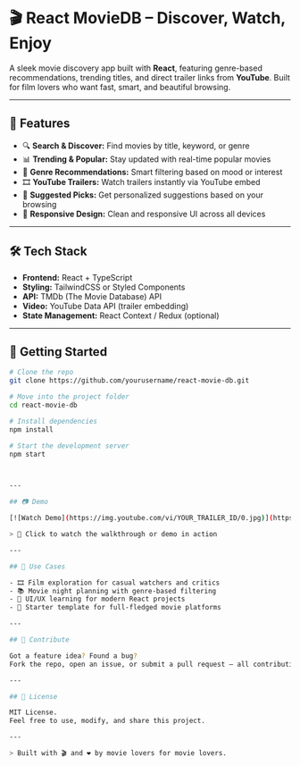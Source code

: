 # 🎬 React MovieDB – Discover, Watch, Enjoy

A sleek movie discovery app built with **React**, featuring genre-based recommendations, trending titles, and direct trailer links from **YouTube**. Built for film lovers who want fast, smart, and beautiful browsing.

---

## 🌟 Features

- 🔍 **Search & Discover:** Find movies by title, keyword, or genre  
- 📊 **Trending & Popular:** Stay updated with real-time popular movies  
- 🎯 **Genre Recommendations:** Smart filtering based on mood or interest  
- 🎞️ **YouTube Trailers:** Watch trailers instantly via YouTube embed  
- 🧠 **Suggested Picks:** Get personalized suggestions based on your browsing  
- 📱 **Responsive Design:** Clean and responsive UI across all devices

---

## 🛠️ Tech Stack

- **Frontend:** React + TypeScript  
- **Styling:** TailwindCSS or Styled Components  
- **API:** TMDb (The Movie Database) API  
- **Video:** YouTube Data API (trailer embedding)  
- **State Management:** React Context / Redux (optional)

---

## 🚀 Getting Started

```bash
# Clone the repo
git clone https://github.com/yourusername/react-movie-db.git

# Move into the project folder
cd react-movie-db

# Install dependencies
npm install

# Start the development server
npm start



---

## 📷 Demo

[![Watch Demo](https://img.youtube.com/vi/YOUR_TRAILER_ID/0.jpg)](https://www.youtube.com/watch?v=YOUR_TRAILER_ID)

> 🎥 Click to watch the walkthrough or demo in action

---

## 📌 Use Cases

- 🎞️ Film exploration for casual watchers and critics  
- 📚 Movie night planning with genre-based filtering  
- 🧪 UI/UX learning for modern React projects  
- 🔧 Starter template for full-fledged movie platforms

---

## 🤝 Contribute

Got a feature idea? Found a bug?  
Fork the repo, open an issue, or submit a pull request — all contributions are welcome!

---

## 📄 License

MIT License.  
Feel free to use, modify, and share this project.

---

> Built with 🎬 and ❤️ by movie lovers for movie lovers.

